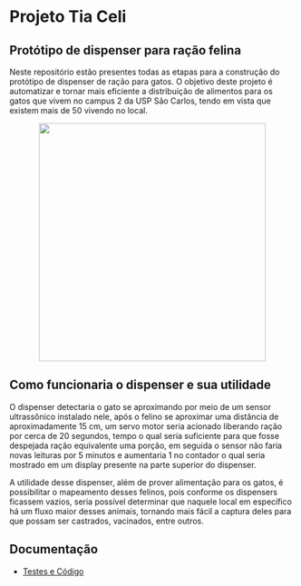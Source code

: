 # Projeto Tia Celi

## Protótipo de dispenser para ração felina

Neste repositório estão presentes todas as etapas para a construção do protótipo de dispenser de ração para gatos. O objetivo deste projeto é automatizar e tornar mais eficiente a distribuição de alimentos para os gatos que vivem no campus 2 da USP São Carlos, tendo em vista que existem mais de 50 vivendo no local.

<p align="center">
  <img src="img/animacao_tia_celi.gif" width="400" height="420" />
</p>

## Como funcionaria o dispenser e sua utilidade

O dispenser detectaria o gato se aproximando por meio de um sensor ultrassônico instalado nele, após o felino se aproximar uma distância de aproximadamente 15 cm, um servo motor seria acionado liberando ração por cerca de 20 segundos, tempo o qual seria suficiente para que fosse despejada ração equivalente uma porção, em seguida o sensor não faria novas leituras por 5 minutos e aumentaria 1 no contador o qual seria mostrado em um display presente na parte superior do dispenser.

A utilidade desse dispenser, além de prover alimentação para os gatos, é possibilitar o mapeamento desses felinos, pois conforme os dispensers ficassem vazios, seria possível determinar que naquele local em específico há um fluxo maior desses animais, tornando mais fácil a captura deles para que possam ser castrados, vacinados, entre outros.

## Documentação
* [Testes e Código](codigo/Descricao.md)
